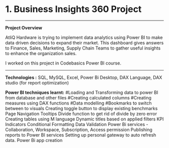 # 1. Business Insights 360 Project
______________________________________________________________________________________________________________________________
**Project Overview**

AtliQ Hardware is trying to implement data analytics using Power BI to make data driven decisions to expand their market.
This dashboard gives answers to Finance, Sales, Marketing, Supply Chain Teams to gather useful insights to enhance the organization sales.

I worked on this project in Codebasics Power BI course.
____________________________________________________________________________________________________________________________
**Technologies :**
SQL,
MySQL,
Excel,
Power Bi Desktop,
DAX Language,
DAX studio (for report optimization)

**Power BI techniques learnt:**
#Loading and Transforming data to power BI from database and other files
#Creating calculated columns
#Creating measures using DAX functions
#Data modelling
#Bookmarks to switch between to visuals
Creating toggle button to display existing benchmarks
Page Navigation
Tooltips
Divide function to get rid of divide by zero error
Creating tables using M language
Dynamic titles based on applied filters
KPI Indicators
Conditional Formatting
Data Validation
Power Bi services - Collaboration, Workspace, Subscription, Access permission
Publishing reports to Power BI services
Setting up personal gateway to auto refresh data.
Power Bi app creation


